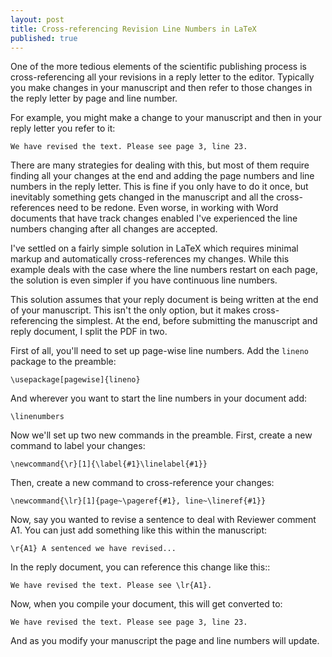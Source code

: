 ```yaml
---
layout: post
title: Cross-referencing Revision Line Numbers in LaTeX
published: true
---
```


One of the more tedious elements of the scientific publishing process is cross-referencing all your revisions in a reply letter to the editor. Typically you make changes in your manuscript and then refer to those changes in the reply letter by page and line number.

For example, you might make a change to your manuscript and then in your reply letter you refer to it:

    We have revised the text. Please see page 3, line 23.

There are many strategies for dealing with this, but most of them require finding all your changes at the end and adding the page numbers and line numbers in the reply letter. This is fine if you only have to do it once, but inevitably something gets changed in the manuscript and all the cross-references need to be redone. Even worse, in working with Word documents that have track changes enabled I've experienced the line numbers changing after all changes are accepted.

I've settled on a fairly simple solution in LaTeX which requires minimal markup and automatically cross-references my changes. While this example deals with the case where the line numbers restart on each page, the solution is even simpler if you have continuous line numbers.

This solution assumes that your reply document is being written at the end of your manuscript. This isn't the only option, but it makes cross-referencing the simplest. At the end, before submitting the manuscript and reply document, I split the PDF in two.

First of all, you'll need to set up page-wise line numbers. Add the `lineno` package to the preamble:

    \usepackage[pagewise]{lineno}


And wherever you want to start the line numbers in your document add:

    \linenumbers

Now we'll set up two new commands in the preamble. First, create a new command to label your changes:

    \newcommand{\r}[1]{\label{#1}\linelabel{#1}}

Then, create a new command to cross-reference your changes:

    \newcommand{\lr}[1]{page~\pageref{#1}, line~\lineref{#1}}

Now, say you wanted to revise a sentence to deal with Reviewer comment A1. You can just add something like this within the manuscript:

    \r{A1} A sentenced we have revised...

In the reply document, you can reference this change like this::
 
    We have revised the text. Please see \lr{A1}.

Now, when you compile your document, this will get converted to:

    We have revised the text. Please see page 3, line 23.

And as you modify your manuscript the page and line numbers will update.
